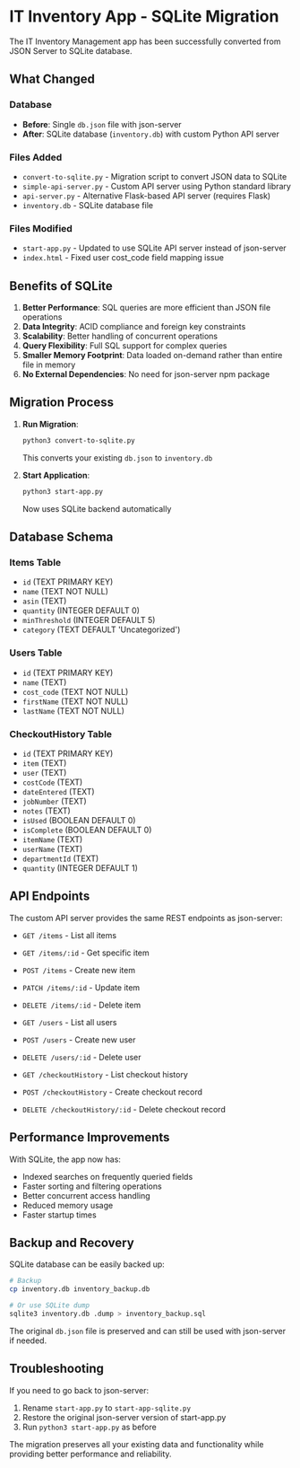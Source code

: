 # IT Inventory App - SQLite Migration

The IT Inventory Management app has been successfully converted from JSON Server to SQLite database.

## What Changed

### Database
- **Before**: Single `db.json` file with json-server
- **After**: SQLite database (`inventory.db`) with custom Python API server

### Files Added
- `convert-to-sqlite.py` - Migration script to convert JSON data to SQLite
- `simple-api-server.py` - Custom API server using Python standard library
- `api-server.py` - Alternative Flask-based API server (requires Flask)
- `inventory.db` - SQLite database file

### Files Modified
- `start-app.py` - Updated to use SQLite API server instead of json-server
- `index.html` - Fixed user cost_code field mapping issue

## Benefits of SQLite

1. **Better Performance**: SQL queries are more efficient than JSON file operations
2. **Data Integrity**: ACID compliance and foreign key constraints
3. **Scalability**: Better handling of concurrent operations
4. **Query Flexibility**: Full SQL support for complex queries
5. **Smaller Memory Footprint**: Data loaded on-demand rather than entire file in memory
6. **No External Dependencies**: No need for json-server npm package

## Migration Process

1. **Run Migration**:
   ```bash
   python3 convert-to-sqlite.py
   ```
   This converts your existing `db.json` to `inventory.db`

2. **Start Application**:
   ```bash
   python3 start-app.py
   ```
   Now uses SQLite backend automatically

## Database Schema

### Items Table
- `id` (TEXT PRIMARY KEY)
- `name` (TEXT NOT NULL)
- `asin` (TEXT)
- `quantity` (INTEGER DEFAULT 0)
- `minThreshold` (INTEGER DEFAULT 5) 
- `category` (TEXT DEFAULT 'Uncategorized')

### Users Table
- `id` (TEXT PRIMARY KEY)
- `name` (TEXT)
- `cost_code` (TEXT NOT NULL)
- `firstName` (TEXT NOT NULL)
- `lastName` (TEXT NOT NULL)

### CheckoutHistory Table
- `id` (TEXT PRIMARY KEY)
- `item` (TEXT)
- `user` (TEXT) 
- `costCode` (TEXT)
- `dateEntered` (TEXT)
- `jobNumber` (TEXT)
- `notes` (TEXT)
- `isUsed` (BOOLEAN DEFAULT 0)
- `isComplete` (BOOLEAN DEFAULT 0)
- `itemName` (TEXT)
- `userName` (TEXT)
- `departmentId` (TEXT)
- `quantity` (INTEGER DEFAULT 1)

## API Endpoints

The custom API server provides the same REST endpoints as json-server:

- `GET /items` - List all items
- `GET /items/:id` - Get specific item
- `POST /items` - Create new item
- `PATCH /items/:id` - Update item
- `DELETE /items/:id` - Delete item

- `GET /users` - List all users
- `POST /users` - Create new user
- `DELETE /users/:id` - Delete user

- `GET /checkoutHistory` - List checkout history
- `POST /checkoutHistory` - Create checkout record
- `DELETE /checkoutHistory/:id` - Delete checkout record

## Performance Improvements

With SQLite, the app now has:
- Indexed searches on frequently queried fields
- Faster sorting and filtering operations
- Better concurrent access handling
- Reduced memory usage
- Faster startup times

## Backup and Recovery

SQLite database can be easily backed up:
```bash
# Backup
cp inventory.db inventory_backup.db

# Or use SQLite dump
sqlite3 inventory.db .dump > inventory_backup.sql
```

The original `db.json` file is preserved and can still be used with json-server if needed.

## Troubleshooting

If you need to go back to json-server:
1. Rename `start-app.py` to `start-app-sqlite.py`
2. Restore the original json-server version of start-app.py
3. Run `python3 start-app.py` as before

The migration preserves all your existing data and functionality while providing better performance and reliability.